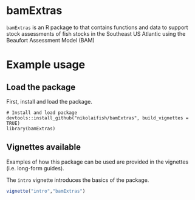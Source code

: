 # bamExtras
`bamExtras` is an R package to that contains functions and data to support
stock assessments of fish stocks in the Southeast US Atlantic using the Beaufort
Assessment Model (BAM)

# Example usage

## Load the package

First, install and load the package. 

```{r, echo=TRUE, message=FALSE}
# Install and load package
devtools::install_github("nikolaifish/bamExtras", build_vignettes = TRUE)
library(bamExtras)
```


## Vignettes available
Examples of how this package can be used are provided in the vignettes (i.e. long-form guides).

The `intro` vignette introduces the basics of the package.
```R
vignette("intro","bamExtras")
```
